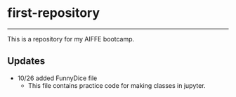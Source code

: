 # first-repository
---
This is a repository for my AIFFE  bootcamp.

## Updates

- 10/26 added FunnyDice file
    - This file contains practice code for making classes in jupyter.
